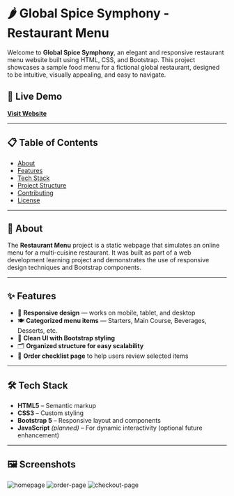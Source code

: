 # 🌶️ Global Spice Symphony - Restaurant Menu

Welcome to **Global Spice Symphony**, an elegant and responsive restaurant menu website built using HTML, CSS, and Bootstrap. This project showcases a sample food menu for a fictional global restaurant, designed to be intuitive, visually appealing, and easy to navigate.

## 🔗 Live Demo

**[Visit Website](https://cosmicbeast.github.io/resturant-menu/)**

---

## 📋 Table of Contents

- [About](#about)
- [Features](#features)
- [Tech Stack](#tech-stack)
- [Project Structure](#project-structure)
- [Contributing](#contributing)
- [License](#license)

---

## 📖 About

The **Restaurant Menu** project is a static webpage that simulates an online menu for a multi-cuisine restaurant. It was built as part of a web development learning project and demonstrates the use of responsive design techniques and Bootstrap components.

---

## ✨ Features

- 📱 **Responsive design** — works on mobile, tablet, and desktop
- 🍽️ **Categorized menu items** — Starters, Main Course, Beverages, Desserts, etc.
- 🎨 **Clean UI with Bootstrap styling**
- 🗂️ **Organized structure for easy scalability**
- 🧾 **Order checklist page** to help users review selected items

---

## 🛠️ Tech Stack

- **HTML5** – Semantic markup
- **CSS3** – Custom styling
- **Bootstrap 5** – Responsive layout and components
- **JavaScript** *(planned)* – For dynamic interactivity (optional future enhancement)

---

## 🖼️ Screenshots

![homepage](https://github.com/Cosmicbeast/resturant-menu/blob/main/images/homepage.png)
![order-page](https://github.com/Cosmicbeast/resturant-menu/blob/main/images/orderpage.png)
![checkout-page](https://github.com/Cosmicbeast/resturant-menu/blob/main/images/checkout.png)
